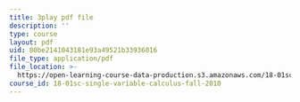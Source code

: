 ```yaml
---
title: 3play pdf file
description: ''
type: course
layout: pdf
uid: 80be2141043181e93a49521b33936016
file_type: application/pdf
file_location: >-
  https://open-learning-course-data-production.s3.amazonaws.com/18-01sc-single-variable-calculus-fall-2010/80be2141043181e93a49521b33936016_iHErQuZ8M-I.pdf
course_id: 18-01sc-single-variable-calculus-fall-2010
---
```

